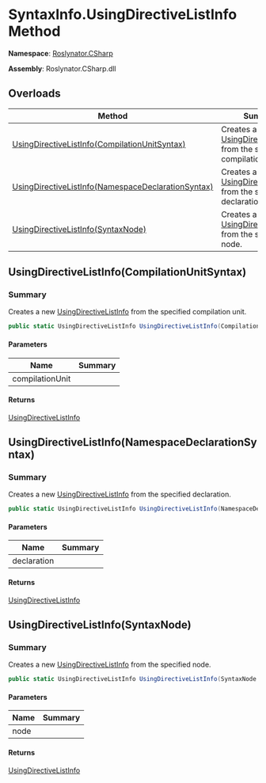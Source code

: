 # SyntaxInfo\.UsingDirectiveListInfo Method

**Namespace**: [Roslynator.CSharp](../../README.md)

**Assembly**: Roslynator\.CSharp\.dll

## Overloads

| Method | Summary |
| ------ | ------- |
| [UsingDirectiveListInfo(CompilationUnitSyntax)](#Roslynator_CSharp_SyntaxInfo_UsingDirectiveListInfo_Microsoft_CodeAnalysis_CSharp_Syntax_CompilationUnitSyntax_) | Creates a new [UsingDirectiveListInfo](../../Syntax/UsingDirectiveListInfo/README.md) from the specified compilation unit\. |
| [UsingDirectiveListInfo(NamespaceDeclarationSyntax)](#Roslynator_CSharp_SyntaxInfo_UsingDirectiveListInfo_Microsoft_CodeAnalysis_CSharp_Syntax_NamespaceDeclarationSyntax_) | Creates a new [UsingDirectiveListInfo](../../Syntax/UsingDirectiveListInfo/README.md) from the specified declaration\. |
| [UsingDirectiveListInfo(SyntaxNode)](#Roslynator_CSharp_SyntaxInfo_UsingDirectiveListInfo_Microsoft_CodeAnalysis_SyntaxNode_) | Creates a new [UsingDirectiveListInfo](../../Syntax/UsingDirectiveListInfo/README.md) from the specified node\. |

## UsingDirectiveListInfo\(CompilationUnitSyntax\)<a name="Roslynator_CSharp_SyntaxInfo_UsingDirectiveListInfo_Microsoft_CodeAnalysis_CSharp_Syntax_CompilationUnitSyntax_"></a>

### Summary

Creates a new [UsingDirectiveListInfo](../../Syntax/UsingDirectiveListInfo/README.md) from the specified compilation unit\.

```csharp
public static UsingDirectiveListInfo UsingDirectiveListInfo(CompilationUnitSyntax compilationUnit)
```

#### Parameters

| Name | Summary |
| ---- | ------- |
| compilationUnit | |

#### Returns

[UsingDirectiveListInfo](../../Syntax/UsingDirectiveListInfo/README.md)

## UsingDirectiveListInfo\(NamespaceDeclarationSyntax\)<a name="Roslynator_CSharp_SyntaxInfo_UsingDirectiveListInfo_Microsoft_CodeAnalysis_CSharp_Syntax_NamespaceDeclarationSyntax_"></a>

### Summary

Creates a new [UsingDirectiveListInfo](../../Syntax/UsingDirectiveListInfo/README.md) from the specified declaration\.

```csharp
public static UsingDirectiveListInfo UsingDirectiveListInfo(NamespaceDeclarationSyntax declaration)
```

#### Parameters

| Name | Summary |
| ---- | ------- |
| declaration | |

#### Returns

[UsingDirectiveListInfo](../../Syntax/UsingDirectiveListInfo/README.md)

## UsingDirectiveListInfo\(SyntaxNode\)<a name="Roslynator_CSharp_SyntaxInfo_UsingDirectiveListInfo_Microsoft_CodeAnalysis_SyntaxNode_"></a>

### Summary

Creates a new [UsingDirectiveListInfo](../../Syntax/UsingDirectiveListInfo/README.md) from the specified node\.

```csharp
public static UsingDirectiveListInfo UsingDirectiveListInfo(SyntaxNode node)
```

#### Parameters

| Name | Summary |
| ---- | ------- |
| node | |

#### Returns

[UsingDirectiveListInfo](../../Syntax/UsingDirectiveListInfo/README.md)

